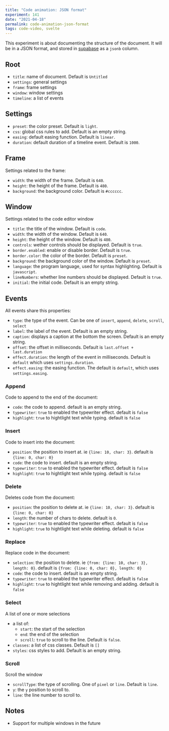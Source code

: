 ```yaml
---
title: "Code animation: JSON format"
experiment: 141
date: "2021-04-18"
permalink: code-animation-json-format
tags: code-video, svelte
---
```


This experiment is about documenting the structure of the document. It will be in a JSON format, and stored in [supabase](https://supabase.io) as a `jsonb` column.

## Root

- `title`: name of document. Default is `Untitled`
- `settings`: general settings
- `frame`: frame settings
- `window`: window settings
- `timeline`: a list of events

## Settings

- `preset`: the color preset. Default is `light`.
- `css`: global css rules to add. Default is an empty string.
- `easing`: default easing function. Default is `linear`.
- `duration`: default duration of a timeline event. Default is `1000`.

## Frame

Settings related to the frame:

- `width`: the width of the frame. Default is `640`.
- `height`: the height of the frame. Default is `480`.
- `background`: the background color. Default is `#cccccc`.

## Window

Settings related to the code editor window

- `title`: the title of the window. Default is `code`.
- `width`: the width of the window. Default is `640`.
- `height`: the height of the window. Default is `480`.
- `controls`: wether controls should be displayed. Default is `true`.
- `border.enabled`: enable or disable border. Default is `true`.
- `border.color`: the color of the border. Default is `preset`.
- `background`: the background color of the window. Default is `preset`.
- `language`: the program language, used for syntax highlighting. Default is `javascript`.
- `lineNumbers`: whether line numbers should be displayed. Default is `true`.
- `initial`: the initial code. Default is an empty string.

## Events

All events share this properties:

- `type`: the type of the event. Can be one of `insert`, `append`, `delete`, `scroll`, `select`
- `label`: the label of the event. Default is an empty string.
- `caption`: displays a caption at the bottom the screen. Default is an empty string.
- `offset`: the offset in milliseconds. Default is `last.offset + last.duration`
- `effect.duration`: the length of the event in milliseconds. Default is `default` which uses `settings.duration`.
- `effect.easing`: the easing function. The default is `default`, which uses `settings.easing`.

### Append

Code to append to the end of the document:

- `code`: the code to append. default is an empty string.
- `typewriter`: `true` to enabled the typewriter effect. default is `false`
- `highlight`: `true` to hightlight text while typing. default is `false`

### Insert

Code to insert into the document:

- `position`: the position to insert at. ie `{line: 10, char: 3}`. default is `{line: 0, char: 0}`
- `code`: the code to insert. default is an empty string.
- `typewriter`: `true` to enabled the typewriter effect. default is `false`
- `highlight`: `true` to hightlight text while typing. default is `false`

### Delete

Deletes code from the document:

- `position`: the position to delete at. ie `{line: 10, char: 3}`. default is `{line: 0, char: 0}`
- `length`: the number of chars to delete. default is `0`.
- `typewriter`: `true` to enabled the typewriter effect. default is `false`
- `highlight`: `true` to hightlight text while deleting. default is `false`

### Replace

Replace code in the document:

- `selection`: the position to delete. ie `{from: {line: 10, char: 3}, length: 0}`. default is `{from: {line: 0, char: 0}, length: 0}`
- `code`: the code to insert. default is an empty string.
- `typewriter`: `true` to enabled the typewriter effect. default is `false`
- `highlight`: `true` to hightlight text while removing and adding. default is `false`

### Select

A list of one or more selections

- a list of:
  - `start`: the start of the selection
  - `end`: the end of the selection
  - `scroll`: `true` to scroll to the line. Default is `false`.
- `classes`: a list of css classes. Default is `[]`
- `styles`: css styles to add. Default is an empty string.

### Scroll

Scroll the window

- `scrollType`: the type of scrolling. One of `pixel` or `line`. Default is `line`.
- `y`: the `y` position to scroll to.
- `line`: the line number to scroll to.

## Notes

- Support for multiple windows in the future
